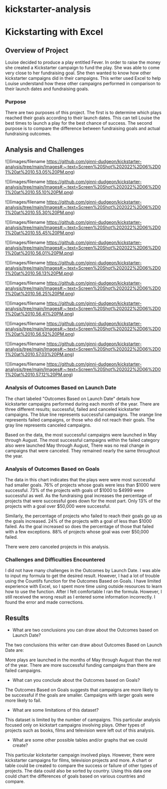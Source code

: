 # kickstarter-analysis

# Kickstarting with Excel

## Overview of Project

Louise decided to produce a play entitled Fever. In order to raise the money she created a Kickstarter campaign to fund the play. She was able to come very close to her fundraising goal. She then wanted to know how other kickstarter campaigns did in their campaigns. This writer used Excel to help Louise understand how these other campaigns performed in comparison to their launch dates and fundraising goals. 

### Purpose

There are two purposes of this project. The first is to determine which plays reached their goals according to their launch dates. This can tell Louise the best times to launch a play for the best chance of success. The second purpose is to compare the difference between fundraising goals and actual fundraising outcomes. 

## Analysis and Challenges

![](images/filename https://github.com/ginni-dudgeon/kickstarter-analysis/tree/main/Images#:~:text=Screen%20Shot%202022%2D06%2D01%20at%2010.53.05%20PM.png)

![](images/filename https://github.com/ginni-dudgeon/kickstarter-analysis/tree/main/Images#:~:text=Screen%20Shot%202022%2D06%2D01%20at%2010.55.10%20PM.png)

![](images/filename https://github.com/ginni-dudgeon/kickstarter-analysis/tree/main/Images#:~:text=Screen%20Shot%202022%2D06%2D01%20at%2010.55.30%20PM.png)

![](images/filename https://github.com/ginni-dudgeon/kickstarter-analysis/tree/main/Images#:~:text=Screen%20Shot%202022%2D06%2D01%20at%2010.55.45%20PM.png)

![](images/filename https://github.com/ginni-dudgeon/kickstarter-analysis/tree/main/Images#:~:text=Screen%20Shot%202022%2D06%2D01%20at%2010.56.01%20PM.png)

![](images/filename https://github.com/ginni-dudgeon/kickstarter-analysis/tree/main/Images#:~:text=Screen%20Shot%202022%2D06%2D01%20at%2010.56.13%20PM.png)

![](images/filename https://github.com/ginni-dudgeon/kickstarter-analysis/tree/main/Images#:~:text=Screen%20Shot%202022%2D06%2D01%20at%2010.56.25%20PM.png)

![](images/filename https://github.com/ginni-dudgeon/kickstarter-analysis/tree/main/Images#:~:text=Screen%20Shot%202022%2D06%2D01%20at%2010.56.41%20PM.png)

![](images/filename https://github.com/ginni-dudgeon/kickstarter-analysis/tree/main/Images#:~:text=Screen%20Shot%202022%2D06%2D01%20at%2010.56.52%20PM.png)

![](images/filename https://github.com/ginni-dudgeon/kickstarter-analysis/tree/main/Images#:~:text=Screen%20Shot%202022%2D06%2D01%20at%2010.57.03%20PM.png)

![](images/filename https://github.com/ginni-dudgeon/kickstarter-analysis/tree/main/Images#:~:text=Screen%20Shot%202022%2D06%2D01%20at%2010.57.12%20PM.png)

### Analysis of Outcomes Based on Launch Date

The chart labeled "Outcomes Based on Launch Date" details how kickstarter campaigns performed during each month of the year. There are three different results; successful, failed and canceled kickstarter campaigns. The blue line represents successful campaigns. The orange line represents failed campaigns, or those who did not reach their goals. The gray line represents canceled campaigns.

Based on the data, the most successful campaigns were launched in May through August. The most successful campaigns within the failed category also were launched May through August, There was no real change in campaigns that were canceled. They remained nearly the same throughout the year.

### Analysis of Outcomes Based on Goals

The data in this chart indicates that the plays were were most successful had smaller goals. 76% of projects whose goals were less than $1000 were successful. 73% of the projects with goals of $1000 to $4999 were successful as well. As the fundraising goal increases the percentage of projects that were successful goes down for the most part. Only 13% of the projects with a goal over $50,000 were successful.

Similarly, the percentage of projects who failed to reach their goals go up as the goals increased. 24% of the projects with a goal of less than $1000 failed. As the goal increased so does the percentage of those that failed with a few exceptions. 88% of projects whose goal was over $50,000 failed. 

There were zero canceled projects in this analysis.

### Challenges and Difficulties Encountered

I did not have many challenges in the Outcomes by Launch Date. I was able to input my formula to get the desired result. However, I had a lot of trouble using the Countifs function for the Outcomes Based on Goals. I have limited experience with Excel, so I spent more time using outside resources to learn how to use the function. After I felt comfortable I ran the formula. However, I still received the wrong result as I entered some information incorrectly. I found the error and made corrections.

## Results

- What are two conclusions you can draw about the Outcomes based on Launch Date?

The two conclusions this writer can draw about Outcomes Based on Launch Date are:

More plays are launched in the months of May through August than the rest of the year. There are more successful funding campaigns than there are failed campaigns. 

- What can you conclude about the Outcomes based on Goals?

The Outcomes Based on Goals suggests that campaigns are more likely to be successful if the goals are smaller. Campaigns with larger goals were more likely to fail.

- What are some limitations of this dataset?

This dataset is limited by the number of campaigns. This particular analysis focused only on kickstart campaigns involving plays. Other types of projects such as books, films and television were left out of this analysis.

- What are some other possible tables and/or graphs that we could create?

This particular kickstarter campaign involved plays. However, there were kickstarter campaigns for films, television projects and more. A chart or table could be created to compare the success or failure of other types of projects. The data could also be sorted by country. Using this data one could chart the differences of goals based on various countries and compare.
